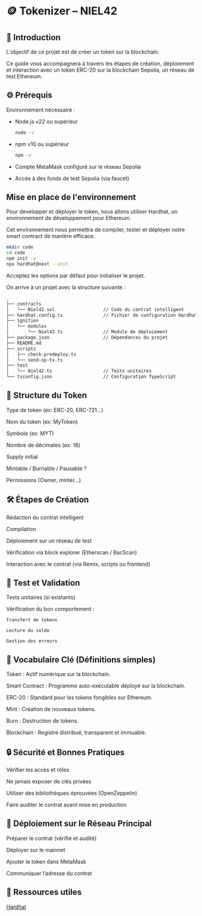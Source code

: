 # 🪙 Tokenizer – NIEL42

## 🔰 Introduction

L'objectif de ce projet est de créer un token sur la blockchain.

Ce guide vous accompagnera à travers les étapes de création, déploiement et interaction avec un token ERC-20 sur la blockchain Sepolia, un réseau de test Ethereum.

## ⚙️ Prérequis

Environnement nécessaire :

- Node.js v22 ou supérieur
    ```zsh
    node -v
    ```

- npm v10 ou supérieur
    ```zsh
    npm -v
    ```

- Compte MetaMask configuré sur le réseau Sepolia

- Accès à des fonds de test Sepolia (via faucet)


## Mise en place de l'environnement

Pour developper et déployer le token, nous allons utiliser Hardhat, un environnement de développement pour Ethereum.

Cet environnement nous permettra de compiler, tester et déployer notre smart contract de manière efficace.

```zsh
mkdir code
cd code
npm init -y
npx hardhat@next --init
```

Acceptez les options par défaut pour initialiser le projet.

On arrive à un projet avec la structure suivante :

```zsh
.
├── contracts
│   └── Niel42.sol                  // Code du contrat intelligent
├── hardhat.config.ts               // Fichier de configuration Hardhat
├── ignition
│   └── modules
│       └── Niel42.ts               // Module de déploiement
├── package.json                    // Dépendances du projet
├── README.md
├── scripts
│   ├── check-predeploy.ts
│   └── send-op-tx.ts
├── test
│   └── Niel42.ts                   // Tests unitaires
└── tsconfig.json                   // Configuration TypeScript
```







## 🧱 Structure du Token

Type de token (ex: ERC-20, ERC-721…)

Nom du token (ex: MyToken)

Symbole (ex: MYT)

Nombre de décimales (ex: 18)

Supply initial

Mintable / Burnable / Pausable ?

Permissions (Owner, minter…)

## 🛠️ Étapes de Création

Rédaction du contrat intelligent

Compilation

Déploiement sur un réseau de test

Vérification via block explorer (Etherscan / BscScan)

Interaction avec le contrat (via Remix, scripts ou frontend)

## 🧪 Test et Validation

Tests unitaires (si existants)

Vérification du bon comportement :

    Transfert de tokens

    Lecture du solde

    Gestion des erreurs

## 🧾 Vocabulaire Clé (Définitions simples)

Token : Actif numérique sur la blockchain.

Smart Contract : Programme auto-exécutable déployé sur la blockchain.

ERC-20 : Standard pour les tokens fongibles sur Ethereum.

Mint : Création de nouveaux tokens.

Burn : Destruction de tokens.

Blockchain : Registre distribué, transparent et immuable.

## 🔒 Sécurité et Bonnes Pratiques

Vérifier les accès et rôles

Ne jamais exposer de clés privées

Utiliser des bibliothèques éprouvées (OpenZeppelin)

Faire auditer le contrat avant mise en production

## 📡 Déploiement sur le Réseau Principal

Préparer le contrat (vérifié et audité)

Déployer sur le mainnet

Ajouter le token dans MetaMask

Communiquer l’adresse du contrat

## 📎 Ressources utiles

<!-- OpenZeppelin Docs -->

<!-- Ethereum Docs -->

<!-- Remix IDE -->

[Hardhat](https://hardhat.org/)

<!-- Etherscan Verification Guide -->